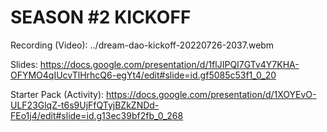 # SEASON #2 KICKOFF

Recording (Video): ../dream-dao-kickoff-20220726-2037.webm

Slides: https://docs.google.com/presentation/d/1flJIPQI7GTv4Y7KHA-OFYMO4qIUcvTlHrhcQ6-egYt4/edit#slide=id.gf5085c53f1_0_20

Starter Pack (Activity): https://docs.google.com/presentation/d/1XOYEvO-ULF23GlqZ-t6s9UjFfQTyjBZkZNDd-FEo1j4/edit#slide=id.g13ec39bf2fb_0_268